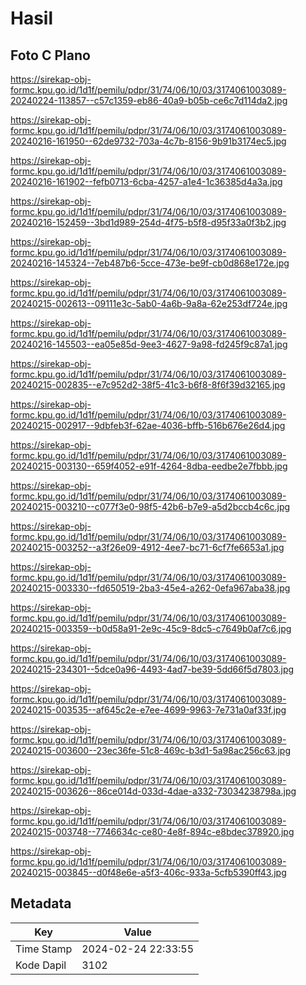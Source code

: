 # Hasil

## Foto C Plano

https://sirekap-obj-formc.kpu.go.id/1d1f/pemilu/pdpr/31/74/06/10/03/3174061003089-20240224-113857--c57c1359-eb86-40a9-b05b-ce6c7d114da2.jpg

https://sirekap-obj-formc.kpu.go.id/1d1f/pemilu/pdpr/31/74/06/10/03/3174061003089-20240216-161950--62de9732-703a-4c7b-8156-9b91b3174ec5.jpg

https://sirekap-obj-formc.kpu.go.id/1d1f/pemilu/pdpr/31/74/06/10/03/3174061003089-20240216-161902--fefb0713-6cba-4257-a1e4-1c36385d4a3a.jpg

https://sirekap-obj-formc.kpu.go.id/1d1f/pemilu/pdpr/31/74/06/10/03/3174061003089-20240216-152459--3bd1d989-254d-4f75-b5f8-d95f33a0f3b2.jpg

https://sirekap-obj-formc.kpu.go.id/1d1f/pemilu/pdpr/31/74/06/10/03/3174061003089-20240216-145324--7eb487b6-5cce-473e-be9f-cb0d868e172e.jpg

https://sirekap-obj-formc.kpu.go.id/1d1f/pemilu/pdpr/31/74/06/10/03/3174061003089-20240215-002613--09111e3c-5ab0-4a6b-9a8a-62e253df724e.jpg

https://sirekap-obj-formc.kpu.go.id/1d1f/pemilu/pdpr/31/74/06/10/03/3174061003089-20240216-145503--ea05e85d-9ee3-4627-9a98-fd245f9c87a1.jpg

https://sirekap-obj-formc.kpu.go.id/1d1f/pemilu/pdpr/31/74/06/10/03/3174061003089-20240215-002835--e7c952d2-38f5-41c3-b6f8-8f6f39d32165.jpg

https://sirekap-obj-formc.kpu.go.id/1d1f/pemilu/pdpr/31/74/06/10/03/3174061003089-20240215-002917--9dbfeb3f-62ae-4036-bffb-516b676e26d4.jpg

https://sirekap-obj-formc.kpu.go.id/1d1f/pemilu/pdpr/31/74/06/10/03/3174061003089-20240215-003130--659f4052-e91f-4264-8dba-eedbe2e7fbbb.jpg

https://sirekap-obj-formc.kpu.go.id/1d1f/pemilu/pdpr/31/74/06/10/03/3174061003089-20240215-003210--c077f3e0-98f5-42b6-b7e9-a5d2bccb4c6c.jpg

https://sirekap-obj-formc.kpu.go.id/1d1f/pemilu/pdpr/31/74/06/10/03/3174061003089-20240215-003252--a3f26e09-4912-4ee7-bc71-6cf7fe6653a1.jpg

https://sirekap-obj-formc.kpu.go.id/1d1f/pemilu/pdpr/31/74/06/10/03/3174061003089-20240215-003330--fd650519-2ba3-45e4-a262-0efa967aba38.jpg

https://sirekap-obj-formc.kpu.go.id/1d1f/pemilu/pdpr/31/74/06/10/03/3174061003089-20240215-003359--b0d58a91-2e9c-45c9-8dc5-c7649b0af7c6.jpg

https://sirekap-obj-formc.kpu.go.id/1d1f/pemilu/pdpr/31/74/06/10/03/3174061003089-20240215-234301--5dce0a96-4493-4ad7-be39-5dd66f5d7803.jpg

https://sirekap-obj-formc.kpu.go.id/1d1f/pemilu/pdpr/31/74/06/10/03/3174061003089-20240215-003535--af645c2e-e7ee-4699-9963-7e731a0af33f.jpg

https://sirekap-obj-formc.kpu.go.id/1d1f/pemilu/pdpr/31/74/06/10/03/3174061003089-20240215-003600--23ec36fe-51c8-469c-b3d1-5a98ac256c63.jpg

https://sirekap-obj-formc.kpu.go.id/1d1f/pemilu/pdpr/31/74/06/10/03/3174061003089-20240215-003626--86ce014d-033d-4dae-a332-73034238798a.jpg

https://sirekap-obj-formc.kpu.go.id/1d1f/pemilu/pdpr/31/74/06/10/03/3174061003089-20240215-003748--7746634c-ce80-4e8f-894c-e8bdec378920.jpg

https://sirekap-obj-formc.kpu.go.id/1d1f/pemilu/pdpr/31/74/06/10/03/3174061003089-20240215-003845--d0f48e6e-a5f3-406c-933a-5cfb5390ff43.jpg


## Metadata

| Key        | Value               |
| ---------- | ------------------- |
| Time Stamp | 2024-02-24 22:33:55 |
| Kode Dapil | 3102                |



